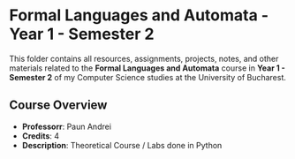  # Formal Languages and Automata - Year 1 - Semester 2

This folder contains all resources, assignments, projects, notes, and other materials related to the **Formal Languages and Automata** course in **Year 1 - Semester 2** of my Computer Science studies at the University of Bucharest.

## Course Overview

- **Professorr**: Paun Andrei
- **Credits**: 4
- **Description**: Theoretical Course / Labs done in Python
